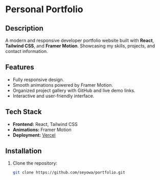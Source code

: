 # Personal Portfolio

## Description

A modern and responsive developer portfolio website built with **React**, **Tailwind CSS**, and **Framer Motion**. Showcasing my skills, projects, and contact information.

## Features

- Fully responsive design.
- Smooth animations powered by Framer Motion.
- Organized project gallery with GitHub and live demo links.
- Interactive and user-friendly interface.

## Tech Stack

- **Frontend:** React, Tailwind CSS
- **Animations:** Framer Motion
- **Deployment:** [Vercel](https://vercel.com/)

## Installation

1. Clone the repository:
   ```bash
   git clone https://github.com/seyowa/portfolio.git
   ```
